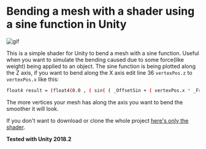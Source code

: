Bending a mesh with a shader using a sine function in Unity
=====================================
![gif](https://i.imgur.com/ndl30QA.gif)

This is a simple shader for Unity to bend a mesh with a sine function.
Useful when you want to simulate the bending caused due to some force(like weight) being applied to an object.
The sine function is being plotted along the Z axis, if you want to bend along the X axis edit line 36 `vertexPos.z` to `vertexPos.x` like this:

```sh
float4 result = (float4(0.0 , ( sin( ( _OffsetSin + ( vertexPos.x * _Frequency ) ) ) * _Amplitude ) , 0.0 , 0.0));
```

The more vertices your mesh has along the axis you want to bend the smoother it will look.

If you don't want to download or clone the whole project [here's only the shader](https://gist.github.com/shaggun/50a9d39187f5516a870aba03528368ee).

**Tested with Unity 2018.2**
